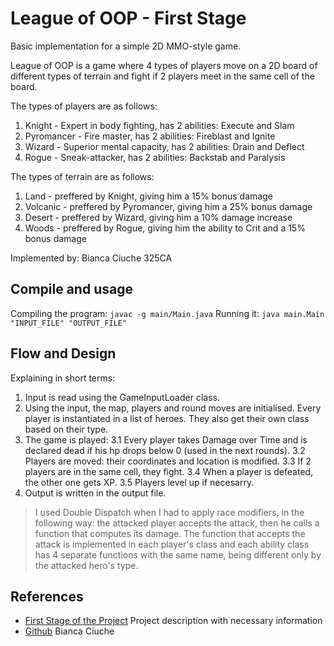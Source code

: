 
# League of OOP - First Stage

Basic implementation for a simple 2D MMO-style game.

League of OOP is a game where 4 types of players move on a 2D board of
different types of terrain and fight if 2 players meet in the same cell
of the board.
 
The types of players are as follows:
1. Knight - Expert in body fighting, has 2 abilities: Execute and Slam
2. Pyromancer - Fire master, has 2 abilities: Fireblast and Ignite
3. Wizard - Superior mental capacity, has 2 abilities: Drain and Deflect
4. Rogue - Sneak-attacker, has 2 abilities: Backstab and Paralysis

The types of terrain are as follows:
1. Land - preffered by Knight, giving him a 15% bonus damage
2. Volcanic -  preffered by Pyromancer, giving him a 25% bonus damage
3. Desert - preffered by Wizard, giving him a 10% damage increase
4. Woods -  preffered by Rogue, giving him the ability to Crit and a 15% bonus
damage

Implemented by: Bianca Ciuche 325CA

## Compile and usage

Compiling the program:
`javac -g main/Main.java`
Running it:
`java main.Main "INPUT_FILE" "OUTPUT_FILE"`

## Flow and Design

Explaining in short terms:

1. Input is read using the GameInputLoader class.
2. Using the input, the map, players and round moves are initialised. Every
player is instantiated in a list of heroes. They also get their own class
based on their type.
3. The game is played:
3.1 Every player takes Damage over Time and is declared dead if his hp drops
below 0 (used in the next rounds).
3.2 Players are moved: their coordinates and location is modified.
3.3 If 2 players are in the same cell, they fight.
3.4 When a player is defeated, the other one gets XP.
3.5 Players level up if necesarry.
4. Output is written in the output file.

> I used Double Dispatch when I had to apply race modifiers, in the following
way: the attacked player accepts the attack, then he calls a function that
computes its damage. The function that accepts the attack is implemented in
each player's class and each ability class has 4 separate functions with the
same name, being different only by the attacked hero's type.

## References
-  [First Stage of the Project](http://elf.cs.pub.ro/poo/teme/proiect/etapa1)
    Project description with necessary information
-  [Github](https://github.com/biancaandreeac/league-of-oop)
    Bianca Ciuche
